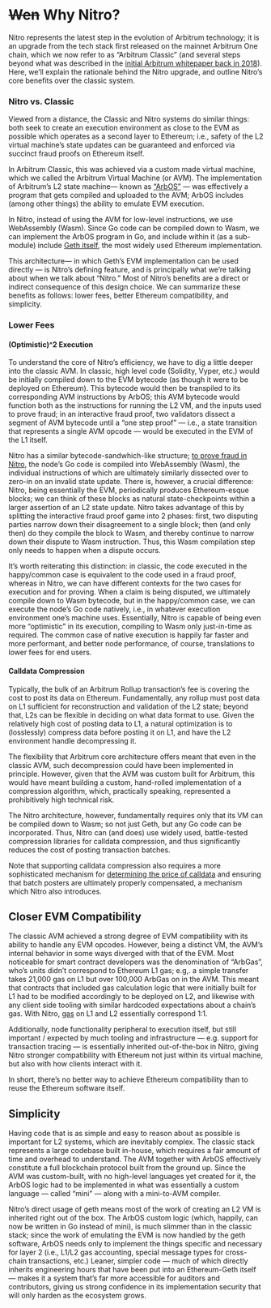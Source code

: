 # ~~Wen~~ Why Nitro?

Nitro represents the latest step in the evolution of Arbitrum technology; it is an upgrade from the tech stack first released on the mainnet Arbitrum One chain, which we now refer to as “Arbitrum Classic” (and several steps beyond what was described in the [initial Arbitrum whitepaper back in 2018](https://www.usenix.org/system/files/conference/usenixsecurity18/sec18-kalodner.pdf)). Here, we’ll explain the rationale behind the Nitro upgrade, and outline Nitro’s core benefits over the classic system.

### Nitro vs. Classic

Viewed from a distance, the Classic and Nitro systems do similar things: both seek to create an execution environment as close to the EVM as possible which operates as a second layer to Ethereum; i.e., safety of the L2 virtual machine’s state updates can be guaranteed and enforced via succinct fraud proofs on Ethereum itself.

In Arbitrum Classic, this was achieved via a custom made virtual machine, which we called the Arbitrum Virtual Machine (or AVM). The implementation of Arbitrum’s L2 state machine— known as [“ArbOS”](./arbos/ArbOS.md) — was effectively a program that gets compiled and uploaded to the AVM; ArbOS includes (among other things) the ability to emulate EVM execution.

In Nitro, instead of using the AVM for low-level instructions, we use WebAssembly (Wasm). Since Go code can be compiled down to Wasm, we can implement the ArbOS program in Go, and include within it (as a sub-module) include [Geth itself](./arbos/geth.md), the most widely used Ethereum implementation.

This architecture— in which Geth’s EVM implementation can be used directly — is Nitro’s defining feature, and is principally what we’re talking about when we talk about “Nitro.” Most of Nitro’s benefits are a direct or indirect consequence of this design choice. We can summarize these benefits as follows: lower fees, better Ethereum compatibility, and simplicity.

### Lower Fees

#### (Optimistic)^2 Execution

To understand the core of Nitro’s efficiency, we have to dig a little deeper into the classic AVM. In classic, high level code (Solidity, Vyper, etc.) would be initially compiled down to the EVM bytecode (as though it were to be deployed on Ethereum). This bytecode would then be transpiled to its corresponding AVM instructions by ArbOS; this AVM bytecode would function both as the instructions for running the L2 VM, and the inputs used to prove fraud; in an interactive fraud proof, two validators dissect a segment of AVM bytecode until a “one step proof” — i.e., a state transition that represents a single AVM opcode — would be executed in the EVM of the L1 itself.

Nitro has a similar bytecode-sandwhich-like structure; [to prove fraud in Nitro](./proving/challenge-manager.md), the node’s Go code is compiled into WebAssembly (Wasm), the individual instructions of which are ultimately similarly dissected over to zero-in on an invalid state update. There is, however, a crucial difference: Nitro, being essentially the EVM, periodically produces Ethereum-esque blocks; we can think of these blocks as natural state-checkpoints within a larger assertion of an L2 state update. Nitro takes advantage of this by splitting the interactive fraud proof game into 2 phases: first, two disputing parties narrow down their disagreement to a single block; then (and only then) do they compile the block to Wasm, and thereby continue to narrow down their dispute to Wasm instruction. Thus, this Wasm compilation step only needs to happen when a dispute occurs.

It’s worth reiterating this distinction: in classic, the code executed in the happy/common case is equivalent to the code used in a fraud proof, whereas in Nitro, we can have different contexts for the two cases for execution and for proving. When a claim is being disputed, we ultimately compile down to Wasm bytecode, but in the happy/common case, we can execute the node’s Go code natively, i.e., in whatever execution environment one’s machine uses. Essentially, Nitro is capable of being even more “optimistic” in its execution, compiling to Wasm only just-in-time as required. The common case of native execution is happily far faster and more performant, and better node performance, of course, translations to lower fees for end users.

#### Calldata Compression

Typically, the bulk of an Arbitrum Rollup transaction’s fee is covering the cost to post its data on Ethereum. Fundamentally, any rollup must post data on L1 sufficient for reconstruction and validation of the L2 state; beyond that, L2s can be flexible in deciding on what data format to use. Given the relatively high cost of posting data to L1, a natural optimization is to (losslessly) compress data before posting it on L1, and have the L2 environment handle decompressing it.

The flexibility that Arbitrum core architecture offers meant that even in the classic AVM, such decompression could have been implemented in principle. However, given that the AVM was custom built for Arbitrum, this would have meant building a custom, hand-rolled implementation of a compression algorithm, which, practically speaking, represented a prohibitively high technical risk.

The Nitro architecture, however, fundamentally requires only that its VM can be compiled down to Wasm; so not just Geth, but any Go code can be incorporated. Thus, Nitro can (and does) use widely used, battle-tested compression libraries for calldata compression, and thus significantly reduces the cost of posting transaction batches.

Note that supporting calldata compression also requires a more sophisticated mechanism for [determining the price of calldata](./arbos/l1-pricing.md) and ensuring that batch posters are ultimately properly compensated, a mechanism which Nitro also introduces.

## Closer EVM Compatibility

The classic AVM achieved a strong degree of EVM compatibility with its ability to handle any EVM opcodes. However, being a distinct VM, the AVM’s internal behavior in some ways diverged with that of the EVM. Most noticeable for smart contract developers was the denomination of “ArbGas”, who’s units didn’t correspond to Ethereum L1 gas; e.g,. a simple transfer takes 21,000 gas on L1 but over 100,000 ArbGas on in the AVM. This meant that contracts that included gas calculation logic that were initially built for L1 had to be modified accordingly to be deployed on L2, and likewise with any client side tooling with similar hardcoded expectations about a chain’s gas. With Nitro, [gas](./arbos/gas.md) on L1 and L2 essentially correspond 1:1.

Additionally, node functionality peripheral to execution itself, but still important / expected by much tooling and infrastructure — e.g. support for transaction tracing — is essentially inherited out-of-the-box in Nitro, giving Nitro stronger compatibility with Ethereum not just within its virtual machine, but also with how clients interact with it.

In short, there’s no better way to achieve Ethereum compatibility than to reuse the Ethereum software itself.

## Simplicity

Having code that is as simple and easy to reason about as possible is important for L2 systems, which are inevitably complex. The classic stack represents a large codebase built in-house, which requires a fair amount of time and overhead to understand. The AVM together with ArbOS effectively constitute a full blockchain protocol built from the ground up. Since the AVM was custom-built, with no high-level languages yet created for it, the ArbOS logic had to be implemented in what was essentially a custom language — called “mini” — along with a mini-to-AVM compiler.

Nitro’s direct usage of geth means most of the work of creating an L2 VM is inherited right out of the box. The ArbOS custom logic (which, happily, can now be written in Go instead of mini), is much slimmer than in the classic stack; since the work of emulating the EVM is now handled by the geth software, ArbOS needs only to implement the things specific and necessary for layer 2 (i.e., L1/L2 gas accounting, special message types for cross-chain transactions, etc.) Leaner, simpler code — much of which directly inherits engineering hours that have been put into an Ethereum-Geth itself — makes it a system that’s far more accessible for auditors and contributors, giving us strong confidence in its implementation security that will only harden as the ecosystem grows.
